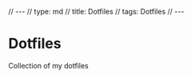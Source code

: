 // ---
// type: md
// title: Dotfiles
// tags: Dotfiles
// ---


# Dotfiles

Collection of my dotfiles
